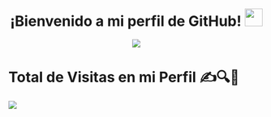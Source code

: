 <h1 align="center"><b>¡Bienvenido a mi perfil de GitHub!</b> <img src="https://media.giphy.com/media/hvRJCLFzcasrR4ia7z/giphy.gif" width="35"></h1>
<p align="center">
  <a href="https://github.com/DenverCoder1/readme-typing-svg">
    <img src="https://readme-typing-svg.herokuapp.com/?font=Time+New+Roman&color=cyan&size=25&center=true&vCenter=true&width=600&height=100&lines=¡Bienvenido!;Soy+un+aprendiz+activo;Aprendo+cosas+muy+rápido..%3C3">
  </a>
</p>
<h1>Total de Visitas en mi Perfil ✍️🔍👀</h1>
<img src="https://profile-counter.glitch.me/Ahmad-shaikh577/count.svg">
